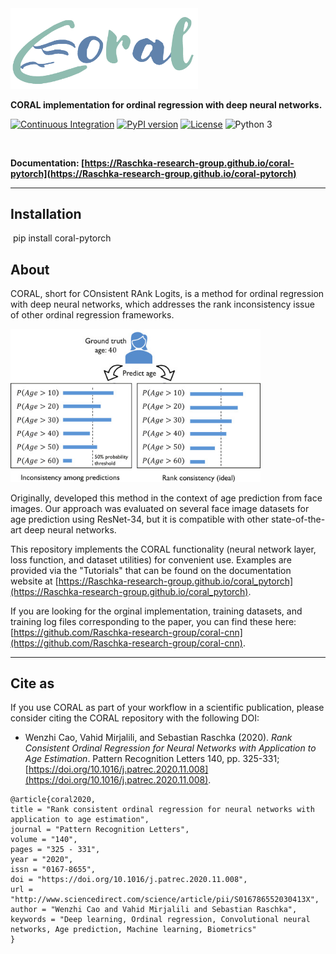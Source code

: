 
<img src="docs/img/coral-logo-alpha.png" width=300>

**CORAL implementation for ordinal regression with deep neural networks.**


[![Continuous Integration](https://travis-ci.com/rasbt/coral_pytorch.svg?branch=main)](https://travis-ci.com/rasbt/coral_pytorch)
[![PyPI version](https://badge.fury.io/py/coral-pytorch.svg)](https://badge.fury.io/py/coral-pytorch)
[![License](https://img.shields.io/badge/license-MIT-blue.svg)](https://github.com/rasbt/coral_pytorch/blob/master/LICENSE)
![Python 3](https://img.shields.io/badge/python-3-blue.svg)

<br>

**Documentation: [https://Raschka-research-group.github.io/coral-pytorch](https://Raschka-research-group.github.io/coral-pytorch)**

---



## Installation



​       pip install coral-pytorch





## About  

CORAL, short for COnsistent RAnk Logits, is a method for ordinal regression with deep neural networks, which addresses the rank inconsistency issue of other ordinal regression frameworks.

<img src="docs/img/figure1.jpg" width=400>

Originally, developed this method in the context of age prediction from face images. Our approach was evaluated on several face image datasets for age prediction using ResNet-34, but it is compatible with other state-of-the-art deep neural networks.

This repository implements the CORAL functionality (neural network layer, loss function, and dataset utilities) for convenient use. Examples are provided via the "Tutorials" that can be found on the documentation website at [https://Raschka-research-group.github.io/coral_pytorch](https://Raschka-research-group.github.io/coral_pytorch).

If you are looking for the orginal implementation, training datasets, and training log files corresponding to the paper, you can find these here: [https://github.com/Raschka-research-group/coral-cnn](https://github.com/Raschka-research-group/coral-cnn).



---

## Cite as

If you use CORAL as part of your workflow in a scientific publication, please consider citing the CORAL repository with the following DOI:

- Wenzhi Cao, Vahid Mirjalili, and Sebastian Raschka (2020).  *Rank Consistent Ordinal Regression for Neural Networks with Application to Age Estimation*. Pattern Recognition Letters 140, pp. 325-331; [https://doi.org/10.1016/j.patrec.2020.11.008](https://doi.org/10.1016/j.patrec.2020.11.008).



```
@article{coral2020,
title = "Rank consistent ordinal regression for neural networks with application to age estimation",
journal = "Pattern Recognition Letters",
volume = "140",
pages = "325 - 331",
year = "2020",
issn = "0167-8655",
doi = "https://doi.org/10.1016/j.patrec.2020.11.008",
url = "http://www.sciencedirect.com/science/article/pii/S016786552030413X",
author = "Wenzhi Cao and Vahid Mirjalili and Sebastian Raschka",
keywords = "Deep learning, Ordinal regression, Convolutional neural networks, Age prediction, Machine learning, Biometrics"
}
```

